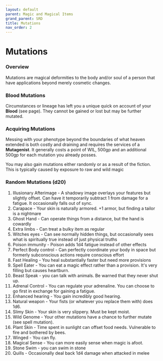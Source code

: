 ```yaml
---
layout: default
parent: Magic and Magical Items
grand_parent: SRD
title: Mutations
nav_order: 2
---
```


# Mutations
### Overview
Mutations are magical deformities to the body and/or soul of a person that have applications beyond merely cosmetic changes.

### Blood Mutations
Circumstances or lineage has left you a unique quick on account of your __Blood__ (see page). They cannot be gained or lost but may be further mutated.

### Acquiring Mutations
Messing with your phenotype beyond the boundaries of what heaven extended is both costly and draining and requires the services of a  **Mutagenist**. It generally costs a point of WIL, 500gp and an additional 500gp for each mutation you already posses.

You may also gain mutations either randomly or as a result of the fiction. This is typically caused by exposure to raw and wild magic

### Random Mutations (d20)
1. Illusionary Afterimage - A shadowy image overlays your features but slightly offset. Can have it temporarily subtract 1 from damage for a fatigue. It occasionally falls out of sync.
2. Carapace - Your skin is naturally armored. +1 armor, but finding a tailor is a nightmare
3. Ghost Hand - Can operate things from a distance, but the hand is cowardly
4. Extra limbs - Can treat a bulky item as regular
5. Witches eyes - Can see normally hidden things, but occasionally sees what is spiritually true instead of just physical truths
6. Poison immunity - Poison adds 1d4 fatigue instead of other effects
7. Perfect Body control - Can perfectly coordinate your body in space but formerly subconscious actions require conscious effort
8. Fast Healing - You heal substantially faster but need more provisions
9. Spell Eater - You can eat a magic effect rather than a provision. It's very filling but causes heartburn.
10. Beast Speak - you can talk with animals. Be warned that they never shut up.
11. Adrenal Control - You can regulate your adrenaline. You can choose to go first in exchange for gaining a fatigue.
12. Enhanced hearing - You gain incredibly good hearing.
13. Natural weapon - Your fists (or whatever you replace them with) does 1d6. 
14. Slimy Skin - Your skin is very slippery. Must be kept moist.
15. Wild Genome - Your other mutations have a chance to further mutate (see spell mutation).
16. Plant Skin - Time spent in sunlight can offset food needs. Vulnerable to fire and bothered by bees.
17. Winged - You can fly.
18. Magical Sense - You can more easily sense when magic is afoot.
19. Stone Swim - you can swim in stone
20. Quills - Occasionally deal back 1d4 damage when attacked in melee